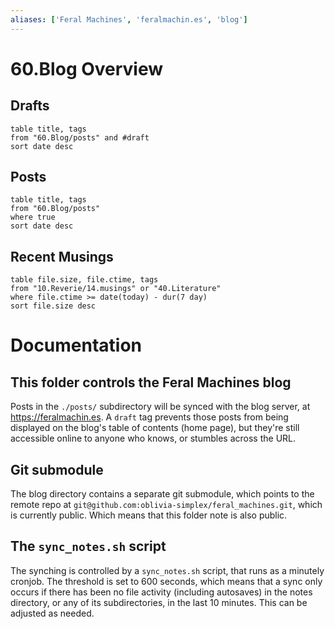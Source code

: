 ```yaml
---
aliases: ['Feral Machines', 'feralmachin.es', 'blog']
---
```


# 60.Blog Overview
 
 ## Drafts
 
 ```dataview
table title, tags
from "60.Blog/posts" and #draft
sort date desc
```

 ## Posts
```dataview
table title, tags
from "60.Blog/posts"
where true
sort date desc
```
 

## Recent Musings
```dataview
table file.size, file.ctime, tags
from "10.Reverie/14.musings" or "40.Literature"
where file.ctime >= date(today) - dur(7 day)
sort file.size desc
```

# Documentation

## This folder controls the Feral Machines blog

Posts in the `./posts/` subdirectory will be synced with the blog server, at https://feralmachin.es. A `draft` tag prevents those posts from being displayed on the blog's table of contents (home page), but they're still accessible online to anyone who knows, or stumbles across the URL.

## Git submodule

The blog directory contains a separate git submodule, which points to the remote repo at `git@github.com:oblivia-simplex/feral_machines.git`, which is currently public. Which means that this folder note is also public. 

## The `sync_notes.sh` script

The synching is controlled by a `sync_notes.sh` script, that runs as a minutely cronjob. The threshold is set to 600 seconds, which means that a sync only occurs if there has been no file activity (including autosaves) in the notes directory, or any of its subdirectories, in the last 10 minutes. This can be adjusted as needed.

